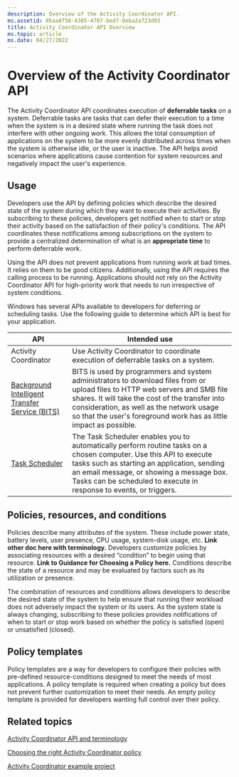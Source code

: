 ```yaml
---
description: Overview of the Activity Coordinator API.
ms.assetid: 05aa4f50-4365-4707-bed7-8eba2a723d93
title: Activity Coordinator API Overview
ms.topic: article
ms.date: 04/27/2022
---
```


# Overview of the Activity Coordinator API

The Activity Coordinator API coordinates execution of **deferrable tasks** on a system. Deferrable tasks are tasks that can defer their execution to a time when the system is in a desired state where running the task does not interfere with other ongoing work. This allows the total consumption of applications on the system to be more evenly distributed across times when the system is otherwise idle, or the user is inactive. The API helps avoid scenarios where applications cause contention for system resources and negatively impact the user's experience.

## Usage

Developers use the API by defining policies which describe the desired state of the system during which they want to execute their activities. By subscribing to these policies, developers get notified when to start or stop their activity based on the satisfaction of their policy's conditions. The API coordinates these notifications among subscriptions on the system to provide a centralized determination of what is an **appropriate time** to perform deferrable work.

Using the API does not prevent applications from running work at bad times. It relies on them to be good citizens. Additionally, using the API requires the calling process to be running. Applications should not rely on the Activity Coordinator API for high-priority work that needs to run irrespective of system conditions.

Windows has several APIs available to developers for deferring or scheduling tasks. Use the following guide to determine which API is best for your application.

| API | Intended use |
|-----|-----|
| Activity Coordinator | Use Activity Coordinator to coordinate execution of deferrable tasks on a system. |
| [Background Intelligent Transfer Service (BITS)](../Bits/background-intelligent-transfer-service-portal.md) | BITS is used by programmers and system administrators to download files from or upload files to HTTP web servers and SMB file shares. It will take the cost of the transfer into consideration, as well as the network usage so that the user's foreground work has as little impact as possible. |
| [Task Scheduler](../taskschd/task-scheduler-start-page.md) | The Task Scheduler enables you to automatically perform routine tasks on a chosen computer. Use this API to execute tasks such as starting an application, sending an email message, or showing a message box. Tasks can be scheduled to execute in response to events, or triggers. |

## Policies, resources, and conditions

Policies describe many attributes of the system. These include power state, battery levels, user presence, CPU usage, system-disk usage, etc. **Link other doc here with terminology.** Developers customize policies by associating resources with a desired “condition” to begin using that resource. **Link to Guidance for Choosing a Policy here.** Conditions describe the state of a resource and may be evaluated by factors such as its utilization or presence.

The combination of resources and conditions allows developers to describe the desired state of the system to help ensure that running their workload does not adversely impact the system or its users. As the system state is always changing, subscribing to these policies provides notifications of when to start or stop work based on whether the policy is satisfied (open) or unsatisfied (closed).

## Policy templates

Policy templates are a way for developers to configure their policies with pre-defined resource-conditions designed to meet the needs of most applications. A policy template is required when creating a policy but does not prevent further customization to meet their needs. An empty policy template is provided for developers wanting full control over their policy.

## Related topics

[Activity Coordinator API and terminology](activity-coordinator-api-and-terminology.md)

[Choosing the right Activity Coordinator policy](choosing-the-right-activity-coordinator-policy.md)

[Activity Coordinator example project](activity-coordinator-example-project.md)
